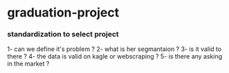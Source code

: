 # graduation-project


### standardization to select project
1- can we define it's problem ?
2- what is her segmantaion ?
3- is it valid to there ?
4- the data is valid on kagle or webscraping ?
5- is there any asking in the market ?
